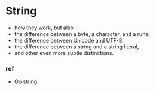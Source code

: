 # String

- how they work, but also 
- the difference between a byte, a character, and a rune, 
- the difference between Unicode and UTF-8, 
- the difference between a string and a string literal, 
- and other even more subtle distinctions.



### ref
- [Go string](../go/string/README.md)
